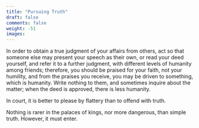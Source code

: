 ```yaml
---
title: "Pursuing Truth"
draft: false
comments: false
weight: -51
images:
---
```


In order to obtain a true judgment of your affairs from others, act so that someone else may present your speech as their own, or read your deed yourself, and refer it to a further judgment, with different levels of humanity among friends; therefore, you should be praised for your faith, not your humility, and from the praises you receive, you may be driven to something, which is humanity. Write nothing to them, and sometimes inquire about the matter; when the deed is approved, there is less humanity.

In court, it is better to please by flattery than to offend with truth.

Nothing is rarer in the palaces of kings, nor more dangerous, than simple truth. However, it must enter.